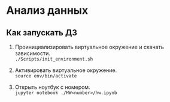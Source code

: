 # Анализ данных

## Как запускать ДЗ

1. Проинициализировать виртуальное окружение и скачать зависимости.<br>
`./Scripts/init_environment.sh`

2. Активировать виртуальное окружение.<br>
`source env/bin/activate`

3. Открыть ноутбук с номером.<br>
`jupyter notebook ./HW<number>/hw.ipynb`
